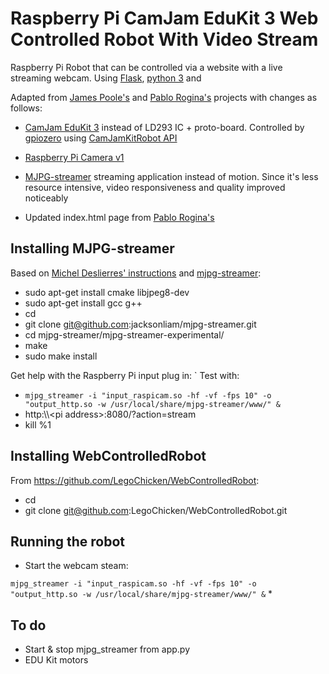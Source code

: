 # Raspberry Pi CamJam EduKit 3 Web Controlled Robot With Video Stream

Raspberry Pi Robot that can be controlled via a website with a live streaming webcam. Using [Flask](https://flask.palletsprojects.com/en/1.1.x/), [python 3](https://docs.python.org/3/) and

Adapted from [James Poole's](http://jamespoole.me/2016/04/29/web-controlled-robot-with-video-stream/) and [Pablo Rogina's](https://bitbucket.org/pablojr/webcontrolledrobot/src/master/) projects with changes as follows:

* [CamJam EduKit 3](https://camjam.me/?page_id=1035) instead of LD293 IC + proto-board. Controlled by [gpiozero](https://gpiozero.readthedocs.io/en/stable/#) using [CamJamKitRobot API](https://gpiozero.readthedocs.io/en/stable/api_boards.html?highlight=CamJamKitRobot#camjamkitrobot)

* [Raspberry Pi Camera v1](https://uk.pi-supply.com/products/raspberry-pi-camera-board-v1-3-5mp-1080p)
* [MJPG-streamer](https://github.com/jacksonliam/mjpg-streamer) streaming application instead of motion. Since it's less resource intensive, video responsiveness and quality improved noticeably
* Updated index.html page from [Pablo Rogina's](https://bitbucket.org/pablojr/webcontrolledrobot/src/master/)

## Installing MJPG-streamer
Based on [Michel Deslierres' instructions](https://www.sigmdel.ca/michel/ha/rpi/streaming_en.html#software) and [mjpg-streamer](https://github.com/jacksonliam/mjpg-streamer):
* sudo apt-get install cmake libjpeg8-dev
* sudo apt-get install gcc g++
* cd
* git clone git@github.com:jacksonliam/mjpg-streamer.git
* cd mjpg-streamer/mjpg-streamer-experimental/
* make
* sudo make install

Get help with the Raspberry Pi input plug in:
`
Test with:

* `mjpg_streamer -i "input_raspicam.so -hf -vf -fps 10" -o "output_http.so -w /usr/local/share/mjpg-streamer/www/" &`
* http:\\\\\<pi address>\:8080/?action=stream
* kill %1

## Installing WebControlledRobot
From https://github.com/LegoChicken/WebControlledRobot:
* cd
* git clone git@github.com:LegoChicken/WebControlledRobot.git

## Running the robot
* Start the webcam steam:

`mjpg_streamer -i "input_raspicam.so -hf -vf -fps 10" -o "output_http.so -w /usr/local/share/mjpg-streamer/www/" &`
*

## To do
* Start & stop mjpg_streamer from app.py
* EDU Kit motors